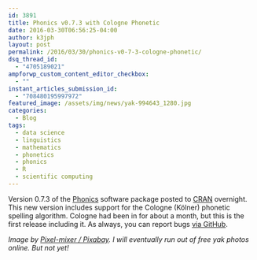 ```yaml
---
id: 3891
title: Phonics v0.7.3 with Cologne Phonetic
date: 2016-03-30T06:56:25-04:00
author: k3jph
layout: post
permalink: /2016/03/30/phonics-v0-7-3-cologne-phonetic/
dsq_thread_id:
  - "4705189021"
ampforwp_custom_content_editor_checkbox:
  - ""
instant_articles_submission_id:
  - "708480195997972"
featured_image: /assets/img/news/yak-994643_1280.jpg
categories:
  - Blog
tags:
  - data science
  - linguistics
  - mathematics
  - phonetics
  - phonics
  - R
  - scientific computing
---
```

Version 0.7.3 of the [Phonics](/software/phonics) software package posted to [CRAN](https://cran.r-project.org/package=phonics) overnight.  This new version includes support for the Cologne (Kölner) phonetic spelling algorithm.  Cologne had been in for about a month, but this is the first release including it.  As always, you can report bugs [via GitHub](https://github.com/howardjp/phonics/issues).

_Image by [Pixel-mixer / Pixabay](https://pixabay.com/en/yak-beef-highland-beef-mongolia-994643/).  I will eventually run out of free yak photos online.  But not yet!_
